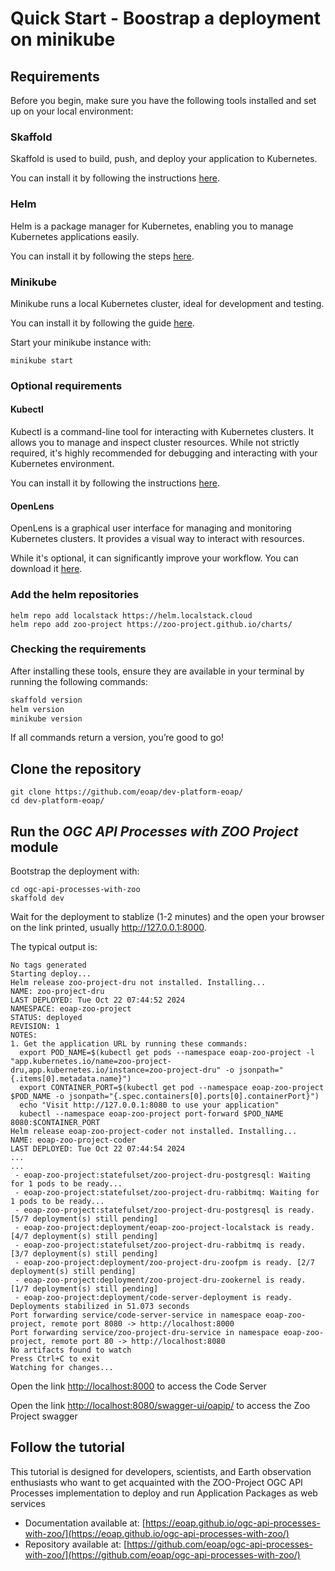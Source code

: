 # Quick Start - Boostrap a deployment on minikube

## Requirements

Before you begin, make sure you have the following tools installed and set up on your local environment:

### Skaffold

Skaffold is used to build, push, and deploy your application to Kubernetes. 

You can install it by following the instructions [here](https://skaffold.dev/docs/install/#standalone-binary).

### Helm

Helm is a package manager for Kubernetes, enabling you to manage Kubernetes applications easily. 

You can install it by following the steps [here](https://helm.sh/docs/intro/install/).

### Minikube

Minikube runs a local Kubernetes cluster, ideal for development and testing. 

You can install it by following the guide [here](https://minikube.sigs.k8s.io/docs/start).

Start your minikube instance with:

```
minikube start
```

### Optional requirements

#### Kubectl

Kubectl is a command-line tool for interacting with Kubernetes clusters. It allows you to manage and inspect cluster resources. While not strictly required, it's highly recommended for debugging and interacting with your Kubernetes environment.

You can install it by following the instructions [here](https://kubernetes.io/docs/tasks/tools/#kubectl).

#### OpenLens

OpenLens is a graphical user interface for managing and monitoring Kubernetes clusters. It provides a visual way to interact with resources. 

While it's optional, it can significantly improve your workflow. You can download it [here](https://github.com/MuhammedKalkan/OpenLens?tab=readme-ov-file#installation).

### Add the helm repositories

```
helm repo add localstack https://helm.localstack.cloud
helm repo add zoo-project https://zoo-project.github.io/charts/
```

### Checking the requirements

After installing these tools, ensure they are available in your terminal by running the following commands:

```bash
skaffold version
helm version
minikube version
```

If all commands return a version, you’re good to go!

## Clone the repository

```
git clone https://github.com/eoap/dev-platform-eoap/
cd dev-platform-eoap/
```

## Run the _OGC API Processes with ZOO Project_ module

Bootstrap the deployment with:
```
cd ogc-api-processes-with-zoo
skaffold dev
```
Wait for the deployment to stablize (1-2 minutes) and the open your browser on the link printed, usually http://127.0.0.1:8000.

The typical output is:

```
No tags generated
Starting deploy...
Helm release zoo-project-dru not installed. Installing...
NAME: zoo-project-dru
LAST DEPLOYED: Tue Oct 22 07:44:52 2024
NAMESPACE: eoap-zoo-project
STATUS: deployed
REVISION: 1
NOTES:
1. Get the application URL by running these commands:
  export POD_NAME=$(kubectl get pods --namespace eoap-zoo-project -l "app.kubernetes.io/name=zoo-project-dru,app.kubernetes.io/instance=zoo-project-dru" -o jsonpath="{.items[0].metadata.name}")
  export CONTAINER_PORT=$(kubectl get pod --namespace eoap-zoo-project $POD_NAME -o jsonpath="{.spec.containers[0].ports[0].containerPort}")
  echo "Visit http://127.0.0.1:8080 to use your application"
  kubectl --namespace eoap-zoo-project port-forward $POD_NAME 8080:$CONTAINER_PORT
Helm release eoap-zoo-project-coder not installed. Installing...
NAME: eoap-zoo-project-coder
LAST DEPLOYED: Tue Oct 22 07:44:54 2024
...
...
 - eoap-zoo-project:statefulset/zoo-project-dru-postgresql: Waiting for 1 pods to be ready...
 - eoap-zoo-project:statefulset/zoo-project-dru-rabbitmq: Waiting for 1 pods to be ready...
 - eoap-zoo-project:statefulset/zoo-project-dru-postgresql is ready. [5/7 deployment(s) still pending]
 - eoap-zoo-project:deployment/eoap-zoo-project-localstack is ready. [4/7 deployment(s) still pending]
 - eoap-zoo-project:statefulset/zoo-project-dru-rabbitmq is ready. [3/7 deployment(s) still pending]
 - eoap-zoo-project:deployment/zoo-project-dru-zoofpm is ready. [2/7 deployment(s) still pending]
 - eoap-zoo-project:deployment/zoo-project-dru-zookernel is ready. [1/7 deployment(s) still pending]
 - eoap-zoo-project:deployment/code-server-deployment is ready.
Deployments stabilized in 51.073 seconds
Port forwarding service/code-server-service in namespace eoap-zoo-project, remote port 8080 -> http://localhost:8000
Port forwarding service/zoo-project-dru-service in namespace eoap-zoo-project, remote port 80 -> http://localhost:8080
No artifacts found to watch
Press Ctrl+C to exit
Watching for changes...
```

Open the link [http://localhost:8000](http://localhost:8000) to access the Code Server

Open the link [http://localhost:8080/swagger-ui/oapip/](http://localhost:8080/swagger-ui/oapip/) to access the Zoo Project swagger

## Follow the tutorial

This tutorial is designed for developers, scientists, and Earth observation enthusiasts who want to get acquainted with the ZOO-Project OGC API Processes implementation to deploy and run Application Packages as web services

* Documentation available at: [https://eoap.github.io/ogc-api-processes-with-zoo/](https://eoap.github.io/ogc-api-processes-with-zoo/)
* Repository available at: [https://github.com/eoap/ogc-api-processes-with-zoo/](https://github.com/eoap/ogc-api-processes-with-zoo/)
